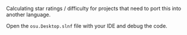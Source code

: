Calculating star ratings / difficulty for projects that need to port this into another language.

Open the `osu.Desktop.slnf` file with your IDE and debug the code.